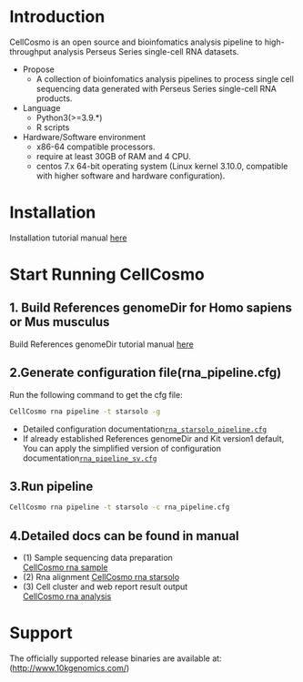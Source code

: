 # Introduction
CellCosmo is an open source and bioinfomatics analysis pipeline to high-throughput analysis Perseus Series single-cell RNA datasets.
* Propose
   * A collection of bioinfomatics analysis pipelines to process single cell sequencing data generated with Perseus Series single-cell RNA products.
* Language
   * Python3(>=3.9.*)
   * R scripts
* Hardware/Software environment
   * x86-64 compatible processors.
   * require at least 30GB of RAM and 4 CPU.
   * centos 7.x 64-bit operating system (Linux kernel 3.10.0, compatible with higher software and hardware configuration).
# Installation
Installation tutorial manual [here](docs/install.md)

# Start Running CellCosmo
## 1. Build References  genomeDir for Homo sapiens or Mus musculus
Build References genomeDir tutorial manual [here](docs/Build_References_genomeDir.md)

## 2.Generate configuration file(rna_pipeline.cfg)
Run the following command to get the cfg file:
```bash
CellCosmo rna pipeline -t starsolo -g 
```
* Detailed configuration documentation[`rna_starsolo_pipeline.cfg`](docs/rna/rna_pipeline.cfg)
* If already established References  genomeDir and Kit version1 default, You can apply the simplified version of configuration documentation[`rna_pipeline_sv.cfg`](docs/rna/rna_pipeline_sv.cfg)
## 3.Run pipeline
```bash
CellCosmo rna pipeline -t starsolo -c rna_pipeline.cfg
```

## 4.Detailed docs can be found in manual
* (1) Sample sequencing data preparation  
  [CellCosmo rna sample](docs/rna/sample.md)  
* (2) Rna alignment
  [CellCosmo rna starsolo](docs/rna/starsolo.md)
* (3) Cell cluster and web report result output  
  [CellCosmo rna analysis](docs/rna/analysis.md)  

# Support
The officially supported release binaries are available at: (http://www.10kgenomics.com/)

